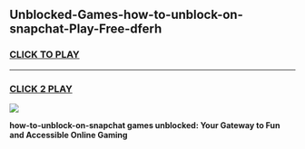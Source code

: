 
## Unblocked-Games-how-to-unblock-on-snapchat-Play-Free-dferh
<h3>
<a href="https://premium76.site?title=how-to-unblock-on-snapchat&ref=21A">CLICK TO PLAY</a></h3>
<hr>

<h3>
<a href="https://premium76.site?title=how-to-unblock-on-snapchat&ref=21A">CLICK 2 PLAY</a>
  
</h3>

<a href="https://premium76.site?title=how-to-unblock-on-snapchat&ref=21A"><img src="https://clearcache.store/games.png"></a>


**how-to-unblock-on-snapchat games unblocked: Your Gateway to Fun and Accessible Online Gaming**
